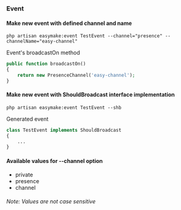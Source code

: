 ### Event

#### Make new event with defined channel and name
```
php artisan easymake:event TestEvent --channel="presence" --channelName="easy-channel"
```

Event's broadcastOn method
```php
public function broadcastOn()
{
    return new PresenceChannel('easy-channel');
}
```

#### Make new event with ShouldBroadcast interface implementation
```
php artisan easymake:event TestEvent --shb
```

Generated event
```php
class TestEvent implements ShouldBroadcast
{
    ...
}
```

#### Available values for --channel option
- private
- presence
- channel

###### Note: Values are not case sensitive
